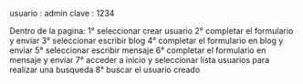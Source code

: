 usuario : admin
clave : 1234

Dentro de la pagina:
1° seleccionar crear usuario
2° completar el formulario y enviar
3° seleccionar escribir blog
4° completar el formulario en blog y enviar
5° seleccionar escribir mensaje
6° completar el formulario en mensaje y enviar
7° acceder a inicio y seleccionar lista usuarios para realizar una busqueda
8° buscar el usuario creado


